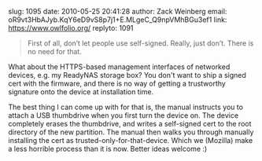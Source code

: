 slug:    1095
date:    2010-05-25 20:41:28
author:  Zack Weinberg
email:   oR9vt3HbAJyb.KqY6eD9vS8p7j1+E.MLgeC_Q9npVMhBGu3ef1
link:     https://www.owlfolio.org/
replyto: 1091

<blockquote>First of all, don’t let people use self-signed. Really,
just don’t. There is no need for that.</blockquote>

What about the HTTPS-based management interfaces of networked devices,
e.g. my ReadyNAS storage box?  You don't want to ship a signed cert
with the firmware, and there is no way of getting a trustworthy
signature onto the device at installation time.

The best thing I can come up with for that is, the manual instructs
you to attach a USB thumbdrive when you first turn the device on. The
device completely erases the thumbdrive, and writes a self-signed cert
to the root directory of the new partition.  The manual then walks you
through manually installing the cert as trusted-only-for-that-device.
Which we (Mozilla) make a less horrible process than it is now.
Better ideas welcome :)
